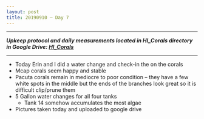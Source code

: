 ```yaml
---
layout: post
title: 20190910 – Day 7
---
```


---
***Upkeep protocol and daily measurements located in HI_Corals directory in Google Drive: [HI_Corals](https://drive.google.com/drive/u/1/folders/1Dxil5Lj1ynvuIuGDWx9_AyqkdplIcCZQ)***

---

- Today Erin and I did a water change and check-in the on the corals  
- Mcap corals seem happy and stable  
- Pacuta corals remain in mediocre to poor condition – they have a few white spots in the middle but the ends of the branches look great so it is difficult clip/prune them
- 5 Gallon water changes for all four tanks  
    - Tank 14 somehow accumulates the most algae  
- Pictures taken today and uploaded to google drive
